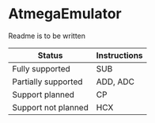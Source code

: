 # AtmegaEmulator

Readme is to be written

| Status | Instructions |
| ------ | ------------ |
| Fully supported | SUB |
| Partially supported | ADD, ADC |
| Support planned | CP |
| Support not planned | HCX |
